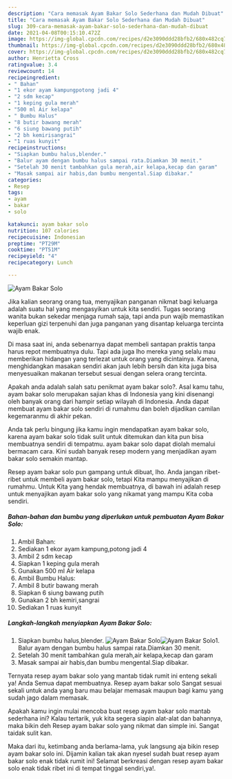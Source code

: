 ```yaml
---
description: "Cara memasak Ayam Bakar Solo Sederhana dan Mudah Dibuat"
title: "Cara memasak Ayam Bakar Solo Sederhana dan Mudah Dibuat"
slug: 309-cara-memasak-ayam-bakar-solo-sederhana-dan-mudah-dibuat
date: 2021-04-08T00:15:10.472Z
image: https://img-global.cpcdn.com/recipes/d2e3090ddd28bfb2/680x482cq70/ayam-bakar-solo-foto-resep-utama.jpg
thumbnail: https://img-global.cpcdn.com/recipes/d2e3090ddd28bfb2/680x482cq70/ayam-bakar-solo-foto-resep-utama.jpg
cover: https://img-global.cpcdn.com/recipes/d2e3090ddd28bfb2/680x482cq70/ayam-bakar-solo-foto-resep-utama.jpg
author: Henrietta Cross
ratingvalue: 3.4
reviewcount: 14
recipeingredient:
- " Bahan"
- "1 ekor ayam kampungpotong jadi 4"
- "2 sdm kecap"
- "1 keping gula merah"
- "500 ml Air kelapa"
- " Bumbu Halus"
- "8 butir bawang merah"
- "6 siung bawang putih"
- "2 bh kemirisangrai"
- "1 ruas kunyit"
recipeinstructions:
- "Siapkan bumbu halus,blender."
- "Balur ayam dengan bumbu halus sampai rata.Diamkan 30 menit."
- "Setelah 30 menit tambahkan gula merah,air kelapa,kecap dan garam"
- "Masak sampai air habis,dan bumbu mengental.Siap dibakar."
categories:
- Resep
tags:
- ayam
- bakar
- solo

katakunci: ayam bakar solo 
nutrition: 107 calories
recipecuisine: Indonesian
preptime: "PT29M"
cooktime: "PT51M"
recipeyield: "4"
recipecategory: Lunch

---
```



![Ayam Bakar Solo](https://img-global.cpcdn.com/recipes/d2e3090ddd28bfb2/680x482cq70/ayam-bakar-solo-foto-resep-utama.jpg)

Jika kalian seorang orang tua, menyajikan panganan nikmat bagi keluarga adalah suatu hal yang mengasyikan untuk kita sendiri. Tugas seorang  wanita bukan sekedar menjaga rumah saja, tapi anda pun wajib memastikan keperluan gizi terpenuhi dan juga panganan yang disantap keluarga tercinta wajib enak.

Di masa  saat ini, anda sebenarnya dapat membeli santapan praktis tanpa harus repot membuatnya dulu. Tapi ada juga lho mereka yang selalu mau memberikan hidangan yang terlezat untuk orang yang dicintainya. Karena, menghidangkan masakan sendiri akan jauh lebih bersih dan kita juga bisa menyesuaikan makanan tersebut sesuai dengan selera orang tercinta. 



Apakah anda adalah salah satu penikmat ayam bakar solo?. Asal kamu tahu, ayam bakar solo merupakan sajian khas di Indonesia yang kini disenangi oleh banyak orang dari hampir setiap wilayah di Indonesia. Anda dapat membuat ayam bakar solo sendiri di rumahmu dan boleh dijadikan camilan kegemaranmu di akhir pekan.

Anda tak perlu bingung jika kamu ingin mendapatkan ayam bakar solo, karena ayam bakar solo tidak sulit untuk ditemukan dan kita pun bisa membuatnya sendiri di tempatmu. ayam bakar solo dapat diolah memalui bermacam cara. Kini sudah banyak resep modern yang menjadikan ayam bakar solo semakin mantap.

Resep ayam bakar solo pun gampang untuk dibuat, lho. Anda jangan ribet-ribet untuk membeli ayam bakar solo, tetapi Kita mampu menyajikan di rumahmu. Untuk Kita yang hendak membuatnya, di bawah ini adalah resep untuk menyajikan ayam bakar solo yang nikamat yang mampu Kita coba sendiri.

<!--inarticleads1-->

##### Bahan-bahan dan bumbu yang diperlukan untuk pembuatan Ayam Bakar Solo:

1. Ambil  Bahan:
1. Sediakan 1 ekor ayam kampung,potong jadi 4
1. Ambil 2 sdm kecap
1. Siapkan 1 keping gula merah
1. Gunakan 500 ml Air kelapa
1. Ambil  Bumbu Halus:
1. Ambil 8 butir bawang merah
1. Siapkan 6 siung bawang putih
1. Gunakan 2 bh kemiri,sangrai
1. Sediakan 1 ruas kunyit




<!--inarticleads2-->

##### Langkah-langkah menyiapkan Ayam Bakar Solo:

1. Siapkan bumbu halus,blender.
<img src="https://img-global.cpcdn.com/steps/78b30148b3359de0/160x128cq70/ayam-bakar-solo-langkah-memasak-1-foto.jpg" alt="Ayam Bakar Solo"><img src="https://img-global.cpcdn.com/steps/78cadaa91b1a8c9c/160x128cq70/ayam-bakar-solo-langkah-memasak-1-foto.jpg" alt="Ayam Bakar Solo">1. Balur ayam dengan bumbu halus sampai rata.Diamkan 30 menit.
1. Setelah 30 menit tambahkan gula merah,air kelapa,kecap dan garam
1. Masak sampai air habis,dan bumbu mengental.Siap dibakar.




Ternyata resep ayam bakar solo yang mantab tidak rumit ini enteng sekali ya! Anda Semua dapat membuatnya. Resep ayam bakar solo Sangat sesuai sekali untuk anda yang baru mau belajar memasak maupun bagi kamu yang sudah jago dalam memasak.

Apakah kamu ingin mulai mencoba buat resep ayam bakar solo mantab sederhana ini? Kalau tertarik, yuk kita segera siapin alat-alat dan bahannya, maka bikin deh Resep ayam bakar solo yang nikmat dan simple ini. Sangat taidak sulit kan. 

Maka dari itu, ketimbang anda berlama-lama, yuk langsung aja bikin resep ayam bakar solo ini. Dijamin kalian tak akan nyesel sudah buat resep ayam bakar solo enak tidak rumit ini! Selamat berkreasi dengan resep ayam bakar solo enak tidak ribet ini di tempat tinggal sendiri,ya!.

